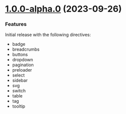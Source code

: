 <a name="1.0.0-alpha.0"></a>
# [1.0.0-alpha.0](https://github.com/reloadly-ui/reloadly-ui/compare/9f8f37b...1.0.0-alpha.0) (2023-09-26)

### Features

Initial release with the following directives:

* badge
* breadcrumbs
* buttons
* dropdown
* pagination
* preloader
* select
* sidebar
* svg
* switch
* table
* tag
* tooltip
